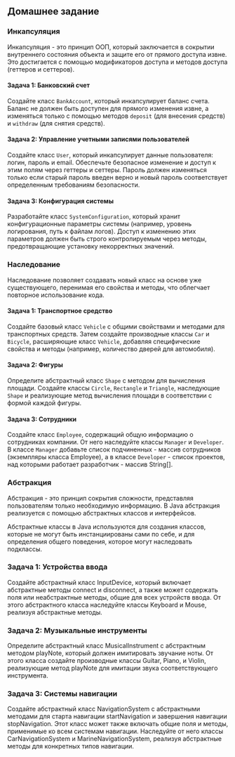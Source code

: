 ## Домашнее задание

### Инкапсуляция

Инкапсуляция - это принцип ООП, который заключается в сокрытии внутреннего состояния объекта и защите его от прямого
доступа извне. Это достигается с помощью модификаторов доступа и методов доступа (геттеров и сеттеров).

#### Задача 1: Банковский счет

Создайте класс `BankAccount`, который инкапсулирует баланс счета. Баланс не должен быть доступен для прямого изменения
извне, а изменяться только с помощью методов `deposit` (для внесения средств) и `withdraw` (для снятия средств).

#### Задача 2: Управление учетными записями пользователей

Создайте класс `User`, который инкапсулирует данные пользователя: логин, пароль и email. Обеспечьте безопасное изменение
и доступ к этим полям через геттеры и сеттеры. Пароль должен изменяться только если старый пароль введен верно и новый
пароль соответствует определенным требованиям безопасности.

#### Задача 3: Конфигурация системы

Разработайте класс `SystemConfiguration`, который хранит конфигурационные параметры системы (например, уровень
логирования, путь к файлам логов). Доступ к изменению этих параметров должен быть строго контролируемым через методы,
предотвращающие установку некорректных значений.

### Наследование

Наследование позволяет создавать новый класс на основе уже существующего, перенимая его свойства и методы, что облегчает
повторное использование кода.

#### Задача 1: Транспортное средство

Создайте базовый класс `Vehicle` с общими свойствами и методами для транспортных средств. Затем создайте производные
классы `Car` и `Bicycle`, расширяющие класс `Vehicle`, добавляя специфические свойства и методы (например, количество
дверей для автомобиля).

#### Задача 2: Фигуры

Определите абстрактный класс `Shape` с методом для вычисления площади. Создайте классы `Circle`, `Rectangle` и
`Triangle`, наследующие `Shape` и реализующие метод вычисления площади в соответствии с формой каждой фигуры.

#### Задача 3: Сотрудники

Создайте класс `Employee`, содержащий общую информацию о сотрудниках компании. От него наследуйте классы `Manager` и
`Developer`. В классе `Manager` добавьте список подчиненных - массив сотрудников (экземпляры класса Employee), а в
классе `Developer` - список проектов, над которыми работает разработчик - массив String[].

### Абстракция

Абстракция - это принцип сокрытия сложности, представляя пользователям только необходимую информацию. В Java абстракция
реализуется с помощью абстрактных классов и интерфейсов.

Абстрактные классы в Java используются для создания классов, которые не могут быть инстанциированы сами по себе, и для
определения общего поведения, которое могут наследовать подклассы.

### Задача 1: Устройства ввода

Создайте абстрактный класс InputDevice, который включает абстрактные методы connect и disconnect, а также может
содержать поля или неабстрактные методы, общие для всех устройств ввода.
От этого абстрактного класса наследуйте классы Keyboard и Mouse, реализуя абстрактные методы.

### Задача 2: Музыкальные инструменты

Определите абстрактный класс MusicalInstrument с абстрактным методом playNote, который должен имитировать звучание ноты.
От этого класса создайте производные классы Guitar, Piano, и Violin, реализующие метод playNote для имитации звука
соответствующего инструмента.

### Задача 3: Системы навигации

Создайте абстрактный класс NavigationSystem с абстрактными методами для старта навигации startNavigation и завершения
навигации stopNavigation.
Этот класс может также включать общие поля и методы, применимые ко всем системам навигации. Наследуйте от него классы
CarNavigationSystem и MarineNavigationSystem,
реализуя абстрактные методы для конкретных типов навигации.



